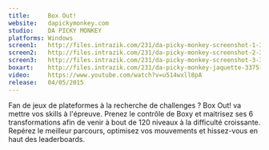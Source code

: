 ```yaml
---
title:     Box Out!
website:   dapickymonkey.com
studio:    DA PICKY MONKEY
platforms: Windows
screen1:   http://files.intrazik.com/231/da-picky-monkey-screenshot-1-3133-493-20150427-162120.png
screen2:   http://files.intrazik.com/231/da-picky-monkey-screenshot-2-3371-493-20150427-162121.png
screen3:   http://files.intrazik.com/231/da-picky-monkey-screenshot-3-3373-493-20150427-162121.png
boxart:    http://files.intrazik.com/231/da-picky-monkey-jaquette-3375-493-20150427-162122.png
video:     https://www.youtube.com/watch?v=u514wxll8pA
release:   04/05/2015
---
```


Fan de jeux de plateformes à la recherche de challenges ? Box Out! va mettre vos skills à l'épreuve. Prenez le contrôle de Boxy et maitrisez ses 6 transformations afin de venir à bout de 120 niveaux à la difficulté croissante. Repérez le meilleur parcours, optimisez vos mouvements et hissez-vous en haut des leaderboards.
